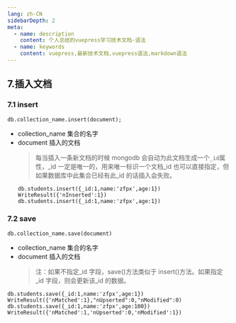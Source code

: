 ```yaml
---
lang: zh-CN
sidebarDepth: 2
meta:
  - name: description
    content: 个人总结的vuepress学习技术文档-语法
  - name: keywords
    content: vuepress,最新技术文档,vuepress语法,markdown语法
---
```

## 7.插入文档

### 7.1 insert

```
db.collection_name.insert(document);
```

* collection_name 集合的名字
* document 插入的文档
  > 每当插入一条新文档的时候 mongodb 会自动为此文档生成一个`_id`属性，\_id 一定是唯一的，用来唯一标识一个文档\_id 也可以直接指定，但如果数据库中此集合已经有此\_id 的话插入会失败。
  ```
  db.students.insert({_id:1,name:'zfpx',age:1})
  WriteResult({'nInserted':1})
  db.students.insert({_id:1,name:'zfpx',age:1})
  ```

### 7.2 save

```
db.collection_name.save(document)
```

* collection_name 集合的名字
* document 插入的文档
  > 注：如果不指定\_id 字段，save()方法类似于 insert()方法。如果指定\_id 字段，则会更新该\_id 的数据。

```
db.students.save({_id:1,name:'zfpx',age:1})
WriteResult({'nMatched':1},"nUpserted":0,"nModified":0)
db.students.save({_id:1,name:'zfpx',age:100})
WriteResult({'nMatched':1,'nUpserted':0,'nModified':1})
```
